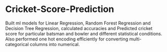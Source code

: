 # Cricket-Score-Prediction
Built ml models for Linear Regression, Random Forest Regression and Decision Tree Regression, calculated accuracies and Predicted cricket score for particular batsman and bowler and different statistical conditions. Also performed one hot encoding efficiently for converting multi-categorical columns into numerical.

